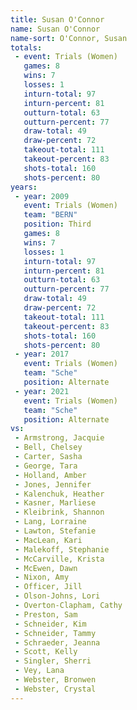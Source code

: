 ```yaml
---
title: Susan O'Connor
name: Susan O'Connor
name-sort: O'Connor, Susan
totals:
 - event: Trials (Women)
   games: 8
   wins: 7
   losses: 1
   inturn-total: 97
   inturn-percent: 81
   outturn-total: 63
   outturn-percent: 77
   draw-total: 49
   draw-percent: 72
   takeout-total: 111
   takeout-percent: 83
   shots-total: 160
   shots-percent: 80
years:
 - year: 2009
   event: Trials (Women)
   team: "BERN"
   position: Third
   games: 8
   wins: 7
   losses: 1
   inturn-total: 97
   inturn-percent: 81
   outturn-total: 63
   outturn-percent: 77
   draw-total: 49
   draw-percent: 72
   takeout-total: 111
   takeout-percent: 83
   shots-total: 160
   shots-percent: 80
 - year: 2017
   event: Trials (Women)
   team: "Sche"
   position: Alternate
 - year: 2021
   event: Trials (Women)
   team: "Sche"
   position: Alternate
vs:
 - Armstrong, Jacquie
 - Bell, Chelsey
 - Carter, Sasha
 - George, Tara
 - Holland, Amber
 - Jones, Jennifer
 - Kalenchuk, Heather
 - Kasner, Marliese
 - Kleibrink, Shannon
 - Lang, Lorraine
 - Lawton, Stefanie
 - MacLean, Kari
 - Malekoff, Stephanie
 - McCarville, Krista
 - McEwen, Dawn
 - Nixon, Amy
 - Officer, Jill
 - Olson-Johns, Lori
 - Overton-Clapham, Cathy
 - Preston, Sam
 - Schneider, Kim
 - Schneider, Tammy
 - Schraeder, Jeanna
 - Scott, Kelly
 - Singler, Sherri
 - Vey, Lana
 - Webster, Bronwen
 - Webster, Crystal
---
```

